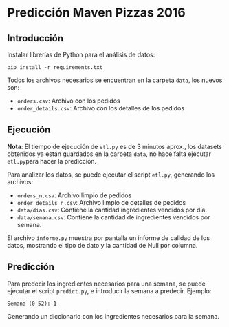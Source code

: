 Predicción Maven Pizzas 2016
=================

## Introducción
Instalar librerías de Python para el análisis de datos:
```
pip install -r requirements.txt
```
Todos los archivos necesarios se encuentran en la carpeta `data`, los nuevos son:
* `orders.csv`: Archivo con los pedidos
* `order_details.csv`: Archivo con los detalles de los pedidos

## Ejecución
**Nota**: El tiempo de ejecución de `etl.py` es de 3 minutos aprox., los datasets obtenidos ya están guardados en la carpeta `data`, no hace falta ejecutar `etl.py`para hacer la predicción.

Para analizar los datos, se puede ejecutar el script `etl.py`, generando los archivos:
* `orders_n.csv`: Archivo limpio de pedidos
* `order_details_n.csv`: Archivo limpio de detalles de pedidos
* `data/dias.csv`: Contiene la cantidad ingredientes vendidos por día.
* `data/semana.csv`: Contiene la cantidad de ingredientes vendidos por semana.

El archivo `informe.py` muestra por pantalla un informe de calidad de los datos, mostrando el tipo de dato y  la cantidad de Null por columna.

## Predicción
Para predecir los ingredientes necesarios para una semana, se puede ejecutar el script `predict.py`, e introducir la semana a predecir. Ejemplo:
```
Semana (0-52): 1
```
Generando un diccionario con los ingredientes necesarios para la semana.
